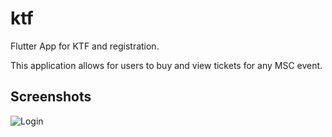 # ktf

Flutter App for KTF and registration.

This application allows for users to buy and view tickets for any MSC event.

## Screenshots

![Login](url "https://drive.google.com/file/d/1BYYGeASbb-Sv9m37hIFsEopeqz5nEcd9/view?usp=sharing")

